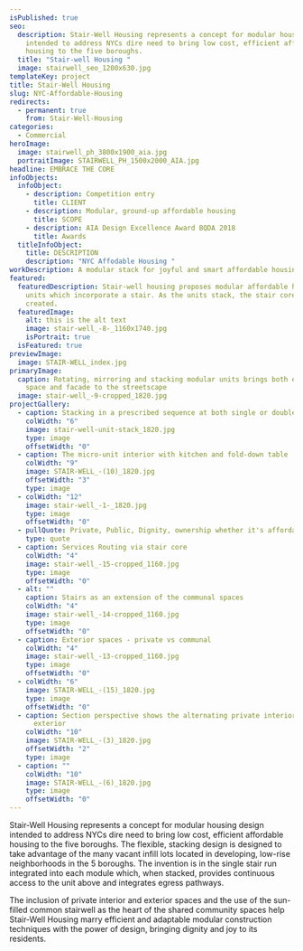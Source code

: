 ```yaml
---
isPublished: true
seo:
  description: Stair-Well Housing represents a concept for modular housing design
    intended to address NYCs dire need to bring low cost, efficient affordable
    housing to the five boroughs.
  title: "Stair-well Housing "
  image: stairwell_seo_1200x630.jpg
templateKey: project
title: Stair-Well Housing
slug: NYC-Affordable-Housing
redirects:
  - permanent: true
    from: Stair-Well-Housing
categories:
  - Commercial
heroImage:
  image: stairwell_ph_3800x1900_aia.jpg
  portraitImage: STAIRWELL_PH_1500x2000_AIA.jpg
headline: EMBRACE THE CORE
infoObjects:
  infoObject:
    - description: Competition entry
      title: CLIENT
    - description: Modular, ground-up affordable housing
      title: SCOPE
    - description: AIA Design Excellence Award BQDA 2018
      title: Awards
  titleInfoObject:
    title: DESCRIPTION
    description: "NYC Affodable Housing "
workDescription: A modular stack for joyful and smart affordable housing in NYC
featured:
  featuredDescription: Stair-well housing proposes modular affordable housing
    units which incorporate a stair. As the units stack, the stair core is
    created.
  featuredImage:
    alt: this is the alt text
    image: stair-well_-8-_1160x1740.jpg
    isPortrait: true
  isFeatured: true
previewImage:
  image: STAIR-WELL_index.jpg
primaryImage:
  caption: Rotating, mirroring and stacking modular units brings both exterior
    space and facade to the streetscape
  image: stair-well_-9-cropped_1820.jpg
projectGallery:
  - caption: Stacking in a prescribed sequence at both single or double-wide lots
    colWidth: "6"
    image: stair-well-unit-stack_1820.jpg
    type: image
    offsetWidth: "0"
  - caption: The micro-unit interior with kitchen and fold-down table
    colWidth: "9"
    image: STAIR-WELL_-(10)_1820.jpg
    offsetWidth: "3"
    type: image
  - colWidth: "12"
    image: stair-well_-1-_1820.jpg
    type: image
    offsetWidth: "0"
  - pullQuote: Private, Public, Dignity, ownership whether it's affordable or not
    type: quote
  - caption: Services Routing via stair core
    colWidth: "4"
    image: stair-well_-15-cropped_1160.jpg
    type: image
    offsetWidth: "0"
  - alt: ""
    caption: Stairs as an extension of the communal spaces
    colWidth: "4"
    image: stair-well_-14-cropped_1160.jpg
    type: image
    offsetWidth: "0"
  - caption: Exterior spaces - private vs communal
    colWidth: "4"
    image: stair-well_-13-cropped_1160.jpg
    type: image
    offsetWidth: "0"
  - colWidth: "6"
    image: STAIR-WELL_-(15)_1820.jpg
    type: image
    offsetWidth: "0"
  - caption: Section perspective shows the alternating private interior vs public
      exterior
    colWidth: "10"
    image: STAIR-WELL_-(3)_1820.jpg
    offsetWidth: "2"
    type: image
  - caption: ""
    colWidth: "10"
    image: STAIR-WELL_-(6)_1820.jpg
    type: image
    offsetWidth: "0"
---
```


Stair-Well Housing represents a concept for modular housing
design intended to address NYCs dire need to bring low
cost, efficient affordable housing to the five boroughs. The
flexible, stacking design is designed to take advantage of
the many vacant infill lots located in developing, low-rise
neighborhoods in the 5 boroughs. The invention is in the
single stair run integrated into each module which, when
stacked, provides continuous access to the unit above and
integrates egress pathways.

The inclusion of private interior and exterior spaces
and the use of the sun-filled common stairwell as the
heart of the shared community spaces help Stair-Well Housing
marry efficient and adaptable modular construction techniques
with the power of design, bringing dignity and joy to
its residents.
